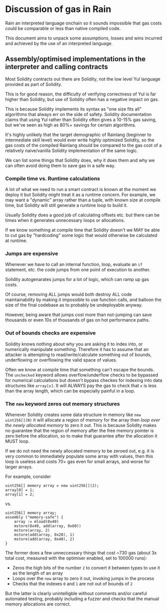 # Discussion of gas in Rain

Rain an interpreted language onchain so it sounds impossible that gas costs could
be comparable or less than native compiled code.

This document aims to unpack some assumptions, losses and wins incurred and
achieved by the use of an interpreted language.

## Assembly/optimised implementations in the interpreter and calling contracts

Most Solidity contracts out there are Solidity, not the low level Yul language
provided as part of Solidity.

This is for good reason, the difficulty of verifying correctness of Yul is far
higher than Solidity, but use of Solidity often has a negative impact on gas.

This is because Solidity implements its syntax as "one size fits all" algorithms
that always err on the side of safety. Solidity documentation claims that using
Yul rather than Solidity often gives a 10-15% gas saving, but we've seen as high
as 80%+ savings for certain algorithms.

It's highly unlikely that the target demographic of Rainlang
(beginner to intermediate skill level) would ever write highly optimized
Solidity, so the gas costs of the compiled Rainlang should be compared to the gas
cost of a relatively naive/vanilla Solidity implementation of the same logic.

We can list some things that Solidity does, why it does them and why we can often
avoid doing them to save gas in a safe way.

### Compile time vs. Runtime calculations

A lot of what we need to run a smart contract is known at the moment we deploy it
but Solidity might treat it as a runtime concern. For example, we may want a
"dynamic" array rather than a tuple, with known size at compile time, but
Solidity will still generate a runtime loop to build it.

Usually Solidity does a good job of calculating offsets etc. but there can be
times when it generates unnecessary loops or allocations.

If we know something at compile time that Solidity doesn't we MAY be able to cut
gas by "hardcoding" some logic that would otherwise be calculated at runtime.

### Jumps are expensive

Whenever we have to call an internal function, loop, evaluate an `if` statement,
etc. the code jumps from one point of execution to another.

Solidity autogenarates jumps for a lot of logic, which can ramp up gas costs.

Of course, removing ALL jumps would both destroy ALL code maintainability by
making it impossible to use function calls, and balloon the size of the final
codebase as to probably be undeployable anyway.

However, being aware that jumps cost more than not-jumping can save thousands or
even 10s of thousands of gas on hot performance paths.

### Out of bounds checks are expensive

Solidity knows nothing about why you are asking it to index into, or numerically
manipulate something. Therefore it has to assume that an attacker is attempting
to read/write/calculate something out of bounds, underflowing or overflowing the
valid space of values.

Often we know at compile time that something can't escape the bounds. The
`unchecked` keyword allows overflow/underflow checks to be bypassed for numerical
calculations but doesn't bypass checkes for indexing into data structures like
`array[x]`. It will ALWAYS pay the gas to check that `x` is less than the array
length, which can be especially painful in a loop.

### The `new` keyword zeros out memory structures

Whenever Solidity creates some data structure in memory like `new uint256[](N)`
it will allocate a region of memory for the array then _loop over the newly
allocated memory_ to zero it out. This is because Solidity makes no guarantee
that the region of memory after the free memory pointer is zero before the
allocation, so to make that guarantee after the allocation it MUST loop.

If we do not need the newly allocated memory to be zeroed out, e.g. it is very
common to immediately populate some array with values, then this loop is
useless and costs 70+ gas even for small arrays, and worse for larger arrays.

For example, consider

```solidity
uint256[] memory array = new uint256[](2);
array[0] = 1;
array[1] = 2;
```

vs.

```solidity
uint256[] memory array;
assembly ("memory-safe") {
    array := mload(0x40)
    mstore(0x40, add(array, 0x60))
    mstore(array, 2)
    mstore(add(array, 0x20), 1)
    mstore(add(array, 0x40), 2)
}
```

The former does a few unneccessary things that cost ~730 gas
(about 3x total cost, measured with the optimiser enabled, set to 100000 runs):

- Zeros the high bits of the number `2` to convert it between types to use it as
  the length of an array
- Loops over the `new` array to zero it out, invoking jumps in the process
- Checks that the indexes `0` and `1` are not out of bounds of `2`

But the latter is clearly unintelligble without comments and/or careful automated
testing, probably including a fuzzer and checks that the manual memory
allocations are correct.